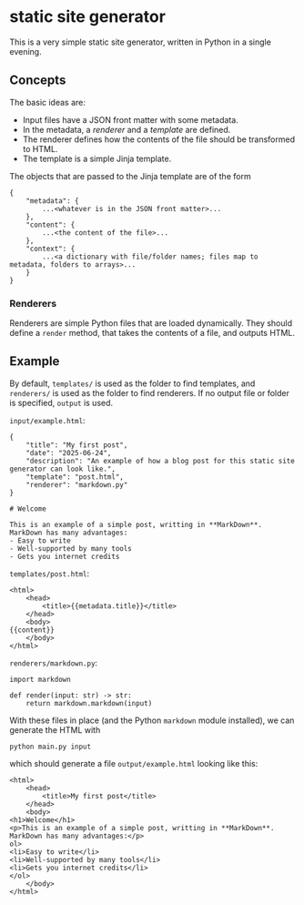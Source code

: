 # static site generator

This is a very simple static site generator, written in Python in a single evening.

## Concepts

The basic ideas are:
- Input files have a JSON front matter with some metadata.
- In the metadata, a *renderer* and a *template* are defined.
- The renderer defines how the contents of the file should be transformed to HTML.
- The template is a simple Jinja template.

The objects that are passed to the Jinja template are of the form
```
{
    "metadata": {
        ...<whatever is in the JSON front matter>...
    },
    "content": {
        ...<the content of the file>...
    },
    "context": {
        ...<a dictionary with file/folder names; files map to metadata, folders to arrays>...
    }
}
```

### Renderers

Renderers are simple Python files that are loaded dynamically. They should define a `render` method, that takes the contents of a file, and outputs HTML.


## Example

By default, `templates/` is used as the folder to find templates, and `renderers/` is used as the folder to find renderers. If no output file or folder is specified, `output` is used.

`input/example.html`:
```
{
    "title": "My first post",
    "date": "2025-06-24",
    "description": "An example of how a blog post for this static site generator can look like.",
    "template": "post.html",
    "renderer": "markdown.py"
}

# Welcome

This is an example of a simple post, writting in **MarkDown**. MarkDown has many advantages:
- Easy to write
- Well-supported by many tools
- Gets you internet credits
```

`templates/post.html`:
```
<html>
    <head>
        <title>{{metadata.title}}</title>
    </head>
    <body>
{{content}}
    </body>
</html>
```

`renderers/markdown.py`:
```
import markdown

def render(input: str) -> str:
    return markdown.markdown(input)
```

With these files in place (and the Python `markdown` module installed), we can generate the HTML with
```
python main.py input
```

which should generate a file `output/example.html` looking like this:
```
<html>
    <head>
        <title>My first post</title>
    </head>
    <body>
<h1>Welcome</h1>
<p>This is an example of a simple post, writting in **MarkDown**. MarkDown has many advantages:</p>
ol>
<li>Easy to write</li>
<li>Well-supported by many tools</li>
<li>Gets you internet credits</li>
</ol>
    </body>
</html>
```